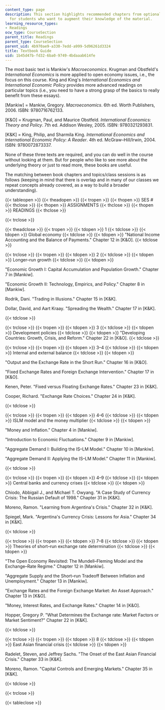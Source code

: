 ```yaml
---
content_type: page
description: This section highlights recommended chapters from optional textbooks
  for students who want to augment their knowledge of the material.
learning_resource_types:
- Readings
ocw_type: CourseSection
parent_title: Readings
parent_type: CourseSection
parent_uid: 4b970ae9-a330-7edd-a999-5d96261d3324
title: Textbook Guide
uid: 1b45d47b-fd32-6ba0-9749-4bdaaab614fe
---
```


The most basic text is Mankiw's _Macroeconomics_. Krugman and Obstfeld's _International Economics_ is more applied to open economy issues, i.e., the focus on this course. King and King's _International Economics and International Economic Policy_ provides more advanced readings on particular topics (i.e., you need to have a strong grasp of the basics to really benefit from these essays).

\[Mankiw\] = Mankiw, Gregory. _Macroeconomics_. 6th ed. Worth Publishers, 2006. ISBN: 9780716762133.

\[K&O\] = Krugman, Paul, and Maurice Obstfeld. _International Economics: Theory and Policy_. 7th ed. Addison Wesley, 2005. ISBN: 9780321293831.

\[K&K\] = King, Philip, and Sharmila King. _International Economics and International Economic Policy: A Reader_. 4th ed. McGraw–Hill/Irwin, 2004. ISBN: 9780072873337.

None of these three texts are required, and you can do well in the course without looking at them. But for people who like to see more about the underlying theory or just to read more, these books are useful.

The matching between book chapters and topics/class sessions is as follows (keeping in mind that there is overlap and in many of our classes we repeat concepts already covered, as a way to build a broader understanding).

{{< tableopen >}}
{{< theadopen >}}
{{< tropen >}}
{{< thopen >}}
SES #
{{< thclose >}}
{{< thopen >}}
ASSIGNMENTS
{{< thclose >}}
{{< thopen >}}
READINGS
{{< thclose >}}

{{< trclose >}}

{{< theadclose >}}
{{< tropen >}}
{{< tdopen >}}
1
{{< tdclose >}}
{{< tdopen >}}
Global economy
{{< tdclose >}}
{{< tdopen >}}
"National Income Accounting and the Balance of Payments." Chapter 12 in \[K&O\].
{{< tdclose >}}

{{< trclose >}}
{{< tropen >}}
{{< tdopen >}}
2
{{< tdclose >}}
{{< tdopen >}}
Longer–run growth
{{< tdclose >}}
{{< tdopen >}}


"Economic Growth I: Capital Accumulation and Population Growth." Chapter 7 in \[Mankiw\].

"Economic Growth II: Technology, Empirics, and Policy." Chapter 8 in \[Mankiw\].

Rodrik, Dani. "Trading in Illusions." Chapter 15 in \[K&K\].

Dollar, David, and Aart Kraay. "Spreading the Wealth." Chapter 17 in \[K&K\].


{{< tdclose >}}

{{< trclose >}}
{{< tropen >}}
{{< tdopen >}}
3
{{< tdclose >}}
{{< tdopen >}}
Development policies
{{< tdclose >}}
{{< tdopen >}}
"Developing Countries: Growth, Crisis, and Reform." Chapter 22 in \[K&O\].
{{< tdclose >}}

{{< trclose >}}
{{< tropen >}}
{{< tdopen >}}
3–4
{{< tdclose >}}
{{< tdopen >}}
Internal and external balance
{{< tdclose >}}
{{< tdopen >}}


"Output and the Exchange Rate in the Short Run." Chapter 16 in \[K&O\].

"Fixed Exchange Rates and Foreign Exchange Intervention." Chapter 17 in \[K&O\].

Kenen, Peter. "Fixed versus Floating Exchange Rates." Chapter 23 in \[K&K\].

Cooper, Richard. "Exchange Rate Choices." Chapter 24 in \[K&K\].


{{< tdclose >}}

{{< trclose >}}
{{< tropen >}}
{{< tdopen >}}
4–6
{{< tdclose >}}
{{< tdopen >}}
ISLM model and the money multiplier
{{< tdclose >}}
{{< tdopen >}}


"Money and Inflation." Chapter 4 in \[Mankiw\].

"Introduction to Economic Fluctuations." Chapter 9 in \[Mankiw\].

"Aggregate Demand I: Building the IS–LM Model." Chapter 10 in \[Mankiw\].

"Aggregate Demand II: Applying the IS–LM Model." Chapter 11 in \[Mankiw\].


{{< tdclose >}}

{{< trclose >}}
{{< tropen >}}
{{< tdopen >}}
4–9
{{< tdclose >}}
{{< tdopen >}}
Central banks and currency crises
{{< tdclose >}}
{{< tdopen >}}


Chiodo, Abbigail J., and Michael T. Owyang. "A Case Study of Currency Crisis: The Russian Default of 1998." Chapter 31 in \[K&K\].

Moreno, Ramon. "Learning from Argentina's Crisis." Chapter 32 in \[K&K\].

Spiegel, Mark. "Argentina's Currency Crisis: Lessons for Asia." Chapter 34 in \[K&K\].


{{< tdclose >}}

{{< trclose >}}
{{< tropen >}}
{{< tdopen >}}
7–8
{{< tdclose >}}
{{< tdopen >}}
Theories of short–run exchange rate determination
{{< tdclose >}}
{{< tdopen >}}


"The Open Economy Revisited: The Mundell–Fleming Model and the Exchange–Rate Regime." Chapter 12 in \[Mankiw\].

"Aggregate Supply and the Short–run Tradeoff Between Inflation and Unemployment." Chapter 13 in \[Mankiw\].

"Exchange Rates and the Foreign Exchange Market: An Asset Approach." Chapter 13 in \[K&O\].

"Money, Interest Rates, and Exchange Rates." Chapter 14 in \[K&O\].

Hopper, Gregory P. "What Determines the Exchange rate: Market Factors or Market Sentiment?" Chapter 22 in \[K&K\].


{{< tdclose >}}

{{< trclose >}}
{{< tropen >}}
{{< tdopen >}}
8
{{< tdclose >}}
{{< tdopen >}}
East Asian financial crisis
{{< tdclose >}}
{{< tdopen >}}


Radelet, Steven, and Jeffrey Sachs. "The Onset of the East Asian Financial Crisis." Chapter 33 in \[K&K\].

Moreno, Ramon. "Capital Controls and Emerging Markets." Chapter 35 in \[K&K\].


{{< tdclose >}}

{{< trclose >}}

{{< tableclose >}}